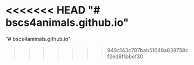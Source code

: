 <<<<<<< HEAD
"# bscs4animals.github.io" 
=======
"# bscs4animals.github.io" 
>>>>>>> 949c143c707bab51048a839758cf2ed6f1bbef30
